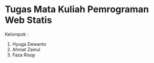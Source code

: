 # Tugas Mata Kuliah Pemrograman Web Statis

Kelompok :
1. Hyuga Dewanto
2. Ahmat Zainul
3. Faza Risqy
